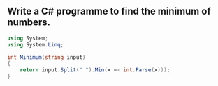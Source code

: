 ## Write a C# programme to find the minimum of numbers.

```cs 
using System;
using System.Linq;

int Minimum(string input)
{
    return input.Split(" ").Min(x => int.Parse(x)));
}
```